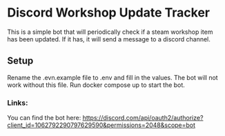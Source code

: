 # Discord Workshop Update Tracker

This is a simple bot that will periodically check if a steam workshop item has been updated. If it has, it will send a message to a discord channel.

## Setup
Rename the .evn.example file to .env and fill in the values. The bot will not work without this file.
Run docker compose up to start the bot.

### Links:
You can find the bot here: https://discord.com/api/oauth2/authorize?client_id=1062792290797629590&permissions=2048&scope=bot